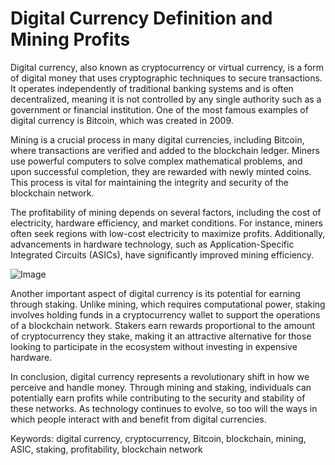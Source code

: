 # Digital Currency Definition and Mining Profits

Digital currency, also known as cryptocurrency or virtual currency, is a form of digital money that uses cryptographic techniques to secure transactions. It operates independently of traditional banking systems and is often decentralized, meaning it is not controlled by any single authority such as a government or financial institution. One of the most famous examples of digital currency is Bitcoin, which was created in 2009.

Mining is a crucial process in many digital currencies, including Bitcoin, where transactions are verified and added to the blockchain ledger. Miners use powerful computers to solve complex mathematical problems, and upon successful completion, they are rewarded with newly minted coins. This process is vital for maintaining the integrity and security of the blockchain network.

The profitability of mining depends on several factors, including the cost of electricity, hardware efficiency, and market conditions. For instance, miners often seek regions with low-cost electricity to maximize profits. Additionally, advancements in hardware technology, such as Application-Specific Integrated Circuits (ASICs), have significantly improved mining efficiency.

![Image](https://github.com/user-attachments/assets/b6e7b7a2-655e-4d44-8baa-20c566a3cb65)

Another important aspect of digital currency is its potential for earning through staking. Unlike mining, which requires computational power, staking involves holding funds in a cryptocurrency wallet to support the operations of a blockchain network. Stakers earn rewards proportional to the amount of cryptocurrency they stake, making it an attractive alternative for those looking to participate in the ecosystem without investing in expensive hardware.

In conclusion, digital currency represents a revolutionary shift in how we perceive and handle money. Through mining and staking, individuals can potentially earn profits while contributing to the security and stability of these networks. As technology continues to evolve, so too will the ways in which people interact with and benefit from digital currencies.

Keywords: digital currency, cryptocurrency, Bitcoin, blockchain, mining, ASIC, staking, profitability, blockchain network